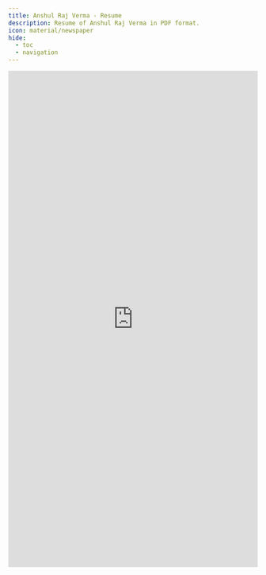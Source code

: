 ```yaml
---
title: Anshul Raj Verma - Resume
description: Resume of Anshul Raj Verma in PDF format.
icon: material/newspaper
hide:
  - toc
  - navigation
---
```


<style>
  article > h1 { display: none; }
  p:has(embed) { margin: 0; }
</style>

<!--
Actually this page is redirected to "{{ resume_url }}" but if it doesn't happen then below iframe tag will renders in
page. But this case is very unlikely.
-->

<embed src="https://docs.google.com/gview?embedded=true&url={{ resume_url }}" type="application/pdf" width="100%" height="1000px" />
